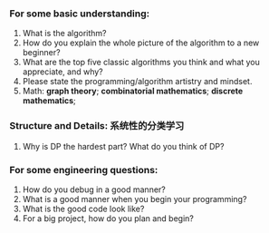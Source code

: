 ### For some basic understanding:
1. What is the algorithm?  
2. How do you explain the whole picture of the algorithm to a new beginner?
3. What are the top five classic algorithms you think and what you appreciate, and why?
4. Please state the programming/algorithm artistry and mindset.
5. Math: **graph theory**; **combinatorial mathematics**; **discrete mathematics**;

### Structure and Details: 系统性的分类学习
1. Why is DP the hardest part? What do you think of DP?


### For some engineering questions:
1. How do you debug in a good manner?
2. What is a good manner when you begin your programming?
3. What is the good code look like?
4. For a big project, how do you plan and begin?

